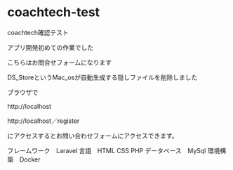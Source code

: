 # coachtech-test
coachtech確認テスト

アプリ開発初めての作業でした

こちらはお問合せフォームになります

DS_StoreというMac_osが自動生成する隠しファイルを削除しました

ブラウザで

http://localhost

http://localhost／register

にアクセスするとお問い合わせフォームにアクセスできます。

フレームワーク　Laravel
言語　HTML CSS PHP
データベース　MySql
環境構築　Docker

